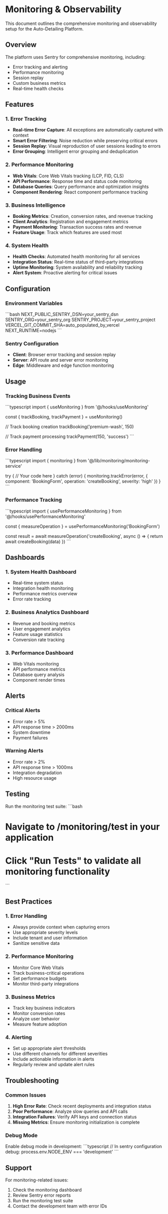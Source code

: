 # Monitoring & Observability

This document outlines the comprehensive monitoring and observability setup for the Auto-Detailing Platform.

## Overview

The platform uses Sentry for comprehensive monitoring, including:
- Error tracking and alerting
- Performance monitoring
- Session replay
- Custom business metrics
- Real-time health checks

## Features

### 1. Error Tracking
- **Real-time Error Capture**: All exceptions are automatically captured with context
- **Smart Error Filtering**: Noise reduction while preserving critical errors
- **Session Replay**: Visual reproduction of user sessions leading to errors
- **Error Grouping**: Intelligent error grouping and deduplication

### 2. Performance Monitoring
- **Web Vitals**: Core Web Vitals tracking (LCP, FID, CLS)
- **API Performance**: Response time and status code monitoring
- **Database Queries**: Query performance and optimization insights
- **Component Rendering**: React component performance tracking

### 3. Business Intelligence
- **Booking Metrics**: Creation, conversion rates, and revenue tracking
- **Client Analytics**: Registration and engagement metrics
- **Payment Monitoring**: Transaction success rates and revenue
- **Feature Usage**: Track which features are used most

### 4. System Health
- **Health Checks**: Automated health monitoring for all services
- **Integration Status**: Real-time status of third-party integrations
- **Uptime Monitoring**: System availability and reliability tracking
- **Alert System**: Proactive alerting for critical issues

## Configuration

### Environment Variables
\`\`\`bash
NEXT_PUBLIC_SENTRY_DSN=your_sentry_dsn
SENTRY_ORG=your_sentry_org
SENTRY_PROJECT=your_sentry_project
VERCEL_GIT_COMMIT_SHA=auto_populated_by_vercel
NEXT_RUNTIME=nodejs
\`\`\`

### Sentry Configuration
- **Client**: Browser error tracking and session replay
- **Server**: API route and server error monitoring
- **Edge**: Middleware and edge function monitoring

## Usage

### Tracking Business Events
\`\`\`typescript
import { useMonitoring } from '@/hooks/useMonitoring'

const { trackBooking, trackPayment } = useMonitoring()

// Track booking creation
trackBooking('premium-wash', 150)

// Track payment processing
trackPayment(150, 'success')
\`\`\`

### Error Handling
\`\`\`typescript
import { monitoring } from '@/lib/monitoring/monitoring-service'

try {
  // Your code here
} catch (error) {
  monitoring.trackError(error, {
    component: 'BookingForm',
    operation: 'createBooking',
    severity: 'high'
  })
}
\`\`\`

### Performance Tracking
\`\`\`typescript
import { usePerformanceMonitoring } from '@/hooks/usePerformanceMonitoring'

const { measureOperation } = usePerformanceMonitoring('BookingForm')

const result = await measureOperation('createBooking', async () => {
  return await createBooking(data)
})
\`\`\`

## Dashboards

### 1. System Health Dashboard
- Real-time system status
- Integration health monitoring
- Performance metrics overview
- Error rate tracking

### 2. Business Analytics Dashboard
- Revenue and booking metrics
- User engagement analytics
- Feature usage statistics
- Conversion rate tracking

### 3. Performance Dashboard
- Web Vitals monitoring
- API performance metrics
- Database query analysis
- Component render times

## Alerts

### Critical Alerts
- Error rate > 5%
- API response time > 2000ms
- System downtime
- Payment failures

### Warning Alerts
- Error rate > 2%
- API response time > 1000ms
- Integration degradation
- High resource usage

## Testing

Run the monitoring test suite:
\`\`\`bash
# Navigate to /monitoring/test in your application
# Click "Run Tests" to validate all monitoring functionality
\`\`\`

## Best Practices

### 1. Error Handling
- Always provide context when capturing errors
- Use appropriate severity levels
- Include tenant and user information
- Sanitize sensitive data

### 2. Performance Monitoring
- Monitor Core Web Vitals
- Track business-critical operations
- Set performance budgets
- Monitor third-party integrations

### 3. Business Metrics
- Track key business indicators
- Monitor conversion rates
- Analyze user behavior
- Measure feature adoption

### 4. Alerting
- Set up appropriate alert thresholds
- Use different channels for different severities
- Include actionable information in alerts
- Regularly review and update alert rules

## Troubleshooting

### Common Issues
1. **High Error Rate**: Check recent deployments and integration status
2. **Poor Performance**: Analyze slow queries and API calls
3. **Integration Failures**: Verify API keys and connection status
4. **Missing Metrics**: Ensure monitoring initialization is complete

### Debug Mode
Enable debug mode in development:
\`\`\`typescript
// In sentry configuration
debug: process.env.NODE_ENV === 'development'
\`\`\`

## Support

For monitoring-related issues:
1. Check the monitoring dashboard
2. Review Sentry error reports
3. Run the monitoring test suite
4. Contact the development team with error IDs

